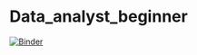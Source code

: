 # Data_analyst_beginner
[![Binder](https://mybinder.org/badge_logo.svg)](https://mybinder.org/v2/gh/joshnapg/Data_analyst_beginner/main?labpath=Notebook.ipynb)
